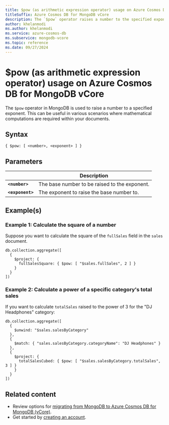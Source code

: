 ```yaml
---
title: $pow (as arithmetic expression operator) usage on Azure Cosmos DB for MongoDB vCore
titleSuffix: Azure Cosmos DB for MongoDB vCore
description: The `$pow` operator raises a number to the specified exponent.
author: khelanmodi
ms.author: khelanmodi
ms.service: azure-cosmos-db
ms.subservice: mongodb-vcore
ms.topic: reference
ms.date: 09/27/2024
---
```


# $pow (as arithmetic expression operator) usage on Azure Cosmos DB for MongoDB vCore

The `$pow` operator in MongoDB is used to raise a number to a specified exponent. This can be useful in various scenarios where mathematical computations are required within your documents. 

## Syntax

```mongodb
{ $pow: [ <number>, <exponent> ] }
```

## Parameters

| | Description |
| --- | --- |
| **`<number>`** | The base number to be raised to the exponent. |
| **`<exponent>`** | The exponent to raise the base number to. |

## Example(s)

### Example 1: Calculate the square of a number

Suppose you want to calculate the square of the `fullSales` field in the `sales` document.

```mongodb
db.collection.aggregate([
  {
    $project: {
      fullSalesSquare: { $pow: [ "$sales.fullSales", 2 ] }
    }
  }
])
```

### Example 2: Calculate a power of a specific category's total sales

If you want to calculate `totalSales` raised to the power of 3 for the "DJ Headphones" category:

```mongodb
db.collection.aggregate([
  {
    $unwind: "$sales.salesByCategory"
  },
  {
    $match: { "sales.salesByCategory.categoryName": "DJ Headphones" }
  },
  {
    $project: {
      totalSalesCubed: { $pow: [ "$sales.salesByCategory.totalSales", 3 ] }
    }
  }
])
```

## Related content

- Review options for [migrating from MongoDB to Azure Cosmos DB for MongoDB (vCore)](migration-options.md).
- Get started by [creating an account](../quickstart-portal.md).